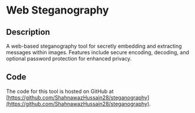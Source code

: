 # Web Steganography

## Description

A web-based steganography tool for secretly embedding and extracting messages within images. Features include secure encoding, decoding, and optional password protection for enhanced privacy.

## Code

The code for this tool is hosted on GitHub at [https://github.com/ShahnawazHussain28/steganography](https://github.com/ShahnawazHussain28/steganography).
